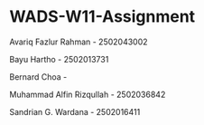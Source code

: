 # WADS-W11-Assignment

Avariq Fazlur Rahman - 2502043002

Bayu Hartho - 2502013731

Bernard Choa -

Muhammad Alfin Rizqullah - 2502036842 

Sandrian G. Wardana - 2502016411
